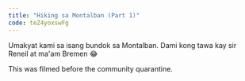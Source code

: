 ```yaml
---
title: "Hiking sa Montalban (Part 1)"
code: teZ4yoxswFg
---
```


Umakyat kami sa isang bundok sa Montalban. Dami kong tawa kay sir Reneil at ma'am Bremen 😂

This was filmed before the community quarantine.